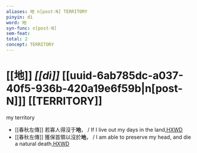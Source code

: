 ```yaml
---
aliases: 地 n[post-N] TERRITORY
pinyin: dì
word: 地
syn-func: n[post-N]
sem-feat: 
total: 2
concept: TERRITORY 
---
```

# [[地]] *[[dì]]*  [[uuid-6ab785dc-a037-40f5-936b-420a19e6f59b|n[post-N]]] [[TERRITORY]]
my territory
 - [[春秋左傳]] 若寡人得沒于**地**， / If I live out my days in the land,[HXWD](https://hxwd.org/textview.html?location=KR1e0001_tls_001-204a.17)
 - [[春秋左傳]] 獲保首領以沒於**地**， / I am able to preserve my head, and die a natural death,[HXWD](https://hxwd.org/textview.html?location=KR1e0001_tls_009-294a.15)
